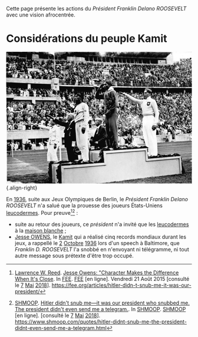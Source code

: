 <!-- TITLE: Franklin Delano ROOSEVELT -->
<!-- SUBTITLE: Présentation du président des États-Unis d'Amérique : Franklin Delano ROOSEVELT -->

Cette page présente les actions du *Président Franklin Delano ROOSEVELT* avec une vision afrocentrée.

# Considérations du peuple Kamit
![Bundesarchiv Bild 183 G 00630 Sommerolympiade Siegerehrung Weitsprung](/uploads/personnalite/bundesarchiv-bild-183-g-00630-sommerolympiade-siegerehrung-weitsprung.jpg "Jesse OWENS sur la première place du podium"){.align-right}

En [1936](/histoire/date/calendrier-gregorien/par-annee/1936), suite aux Jeux Olympiques de Berlin, le *Président Franklin Delano ROOSEVELT* n'a salué que la prouesse des joueurs États-Uniens [leucodermes](). Pour preuve[^3][^4] :
* suite au retour des joueurs, ce *président* n'a invité que les [leucodermes]() à la [maison blanche]() ;
* [Jesse OWENS](/personnalite/homme/sportif/athlete/tarama/nord/etats-unis/jesse-owens), le [Kamit]() qui a réalisé cinq records mondiaux durant les jeux, a rappellé le [2](/histoire/date/calendrier-gregorien/par-jour/02) [Octobre](/histoire/date/calendrier-gregorien/par-mois/octobre) [1936](/histoire/date/calendrier-gregorien/par-annee/1936) lors d'un speech à Baltimore, que *Franklin D. ROOSEVELT* l'a snobbé en n'envoyant ni télégramme, ni tout autre message sous prétexte d'être trop occupé.


[^3]: [Lawrence W. Reed](https://fee.org/people/lawrence-w-reed/). [Jesse Owens: "Character Makes the Difference When It's Close](https://fee.org/articles/hitler-didn-t-snub-me-it-was-our-president/). In [FEE](https://fee.org). [FEE](https://fee.org) [en ligne]. Vendredi 21 Août 2015 [consulté le [7]() [Mai]() [2018]()]. https://fee.org/articles/hitler-didn-t-snub-me-it-was-our-president/
[^4]: [SHMOOP](https://www.shmoop.com). [Hitler didn't snub me—it was our president who snubbed me. The president didn't even send me a telegram.](https://www.shmoop.com/quotes/hitler-didnt-snub-me-the-president-didnt-even-send-me-a-telegram.html). In [SHMOOP](https://www.shmoop.com). [SHMOOP](https://www.shmoop.com) [en ligne]. [consulté le [7]() [Mai]() [2018]()]. https://www.shmoop.com/quotes/hitler-didnt-snub-me-the-president-didnt-even-send-me-a-telegram.html